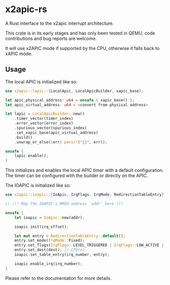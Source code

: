 # x2apic-rs

A Rust interface to the x2apic interrupt architecture.

This crate is in its early stages and has only been tested in QEMU; code
contributions and bug reports are welcome.

It will use x2APIC mode if supported by the CPU, otherwise it
falls back to xAPIC mode.

## Usage

The local APIC is initialized like so:

```rust
use x2apic::lapic::{LocalApic, LocalApicBuilder, xapic_base};

let apic_physical_address: u64 = unsafe { xapic_base() };
let apic_virtual_address: u64 = <convert from physical address>

let lapic = LocalApicBuilder::new()
    .timer_vector(timer_index)
    .error_vector(error_index)
    .spurious_vector(spurious_index)
    .set_xapic_base(apic_virtual_address)
    .build()
    .unwrap_or_else(|err| panic!("{}", err));

unsafe {
    lapic.enable();
}
```

This initializes and enables the local APIC timer with a default configuration.
The timer can be configured with the builder or directly on the APIC.

The IOAPIC is initialized like so:

```rust
use x2apic::ioapic::{IoApic, IrqFlags, IrqMode, RedirectionTableEntry};

// !!! Map the IOAPIC's MMIO address `addr` here !!!

unsafe {
    let ioapic = IoApic::new(addr);

    ioapic.init(irq_offset);

    let mut entry = RedirectionTableEntry::default();
    entry.set_mode(IrqMode::Fixed);
    entry.set_flags(IrqFlags::LEVEL_TRIGGERED | IrqFlags::LOW_ACTIVE | IrqFlags::MASKED);
    entry.set_dest(dest); // CPU(s)
    ioapic.set_table_entry(irq_number, entry);

    ioapic.enable_irq(irq_number);
}
```

Please refer to the documentation for more details.
